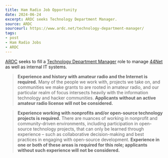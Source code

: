```yaml
---
title: Ham Radio Job Opportunity
date: 2024-06-24
excerpt: ARDC seeks Technology Department Manager.
source: ARDC
sourceurl: https://www.ardc.net/technology-department-manager/
tags:
- post
- Ham Radio Jobs
- ARDC
---
```

[ARDC](https://www.ardc.net/) seeks to fill a [Technology Department Manager](https://www.ardc.net/technology-department-manager/) role to manage [44Net](https://www.ardc.net/44net/) as well as internal IT systems. 

> **Experience and history with amateur radio and the Internet is required.** Many of the people we work with, projects we take on, and communities we make grants to are rooted in amateur radio, and our particular realm of focus intersects heavily with the information technology and hacker communities. **Applicants without an active amateur radio license will not be considered.**

> **Experience working with nonprofits and/or open-source technology projects is required.** There are nuances of working in nonprofit and community-driven environments, including participation in open-source technology projects, that can only be learned through experience – such as collaborative decision-making and best practices in engaging with open-source development. **Experience in one or both of these areas is required for this role; applicants without such experience will not be considered.**
